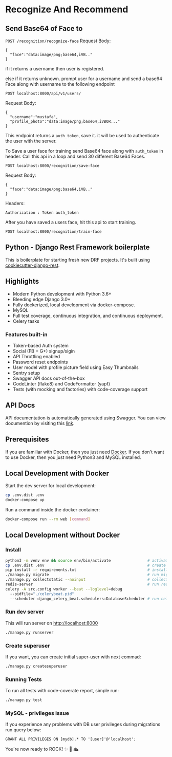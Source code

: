 # Recognize And Recommend
## Send Base64 of Face to 

`POST /recognition/recognize-face`
Request Body:
```
{
  "face":"data:image/png;base64,iVB.."
}
```
if it returns a username then user is registered.

else if it returns unknown. prompt user for a username and send a base64 Face along with username to the following endpoint

`POST localhost:8000/api/v1/users/`

Request Body:
``` 
{
  "username":"mustafa",
  "profile_photo":"data:image/png;base64,iVBOR..."
}
```
This endpoint returns a `auth_token`, save it. it will be used to authenticate the user with the server.

To Save a user face for training
send Base64 face along with `auth_token` in header.
Call this api in a loop and send 30 different Base64 Faces.

`POST localhost:8000/recognition/save-face`

Request Body:
```
{
  "face":"data:image/png;base64,iVB.."
}
```
Headers:
```
Authorization : Token auth_token
```

After you have saved a users face, hit this api to start training.

`POST localhost:8000/recognition/train-face`



## Python - Django Rest Framework boilerplate

This is boilerplate for starting fresh new DRF projects. It's built using [cookiecutter-django-rest](https://github.com/agconti/cookiecutter-django-rest).

## Highlights

- Modern Python development with Python 3.6+
- Bleeding edge Django 3.0+
- Fully dockerized, local development via docker-compose.
- MySQL
- Full test coverage, continuous integration, and continuous deployment.
- Celery tasks

### Features built-in

- Token-based Auth system
- Social (FB + G+) signup/sigin
- API Throttling enabled
- Password reset endpoints
- User model with profile picture field using Easy Thumbnails
- Sentry setup
- Swagger API docs out-of-the-box
- CodeLinter (flake8) and CodeFormatter (yapf)
- Tests (with mocking and factories) with code-coverage support

## API Docs

API documentation is automatically generated using Swagger. You can view documention by visiting this [link](http://localhost:8000/swagger).

## Prerequisites

If you are familiar with Docker, then you just need [Docker](https://docs.docker.com/docker-for-mac/install/). If you don't want to use Docker, then you just need Python3 and MySQL installed.

## Local Development with Docker

Start the dev server for local development:

```bash
cp .env.dist .env
docker-compose up
```

Run a command inside the docker container:

```bash
docker-compose run --rm web [command]
```

## Local Development without Docker

### Install

```bash
python3 -m venv env && source env/bin/activate                # activate venv
cp .env.dist .env                                             # create .env file and fill-in DB info
pip install -r requirements.txt                               # install py requirements
./manage.py migrate                                           # run migrations
./manage.py collectstatic --noinput                           # collect static files
redis-server                                                  # run redis locally for celery
celery -A src.config worker --beat --loglevel=debug
  --pidfile="./celerybeat.pid"
  --scheduler django_celery_beat.schedulers:DatabaseScheduler # run celery beat and worker
```

### Run dev server

This will run server on [http://localhost:8000](http://localhost:8000)

```bash
./manage.py runserver
```

### Create superuser

If you want, you can create initial super-user with next commad:

```bash
./manage.py createsuperuser
```

### Running Tests

To run all tests with code-coverate report, simple run:

```bash
./manage.py test
```

### MySQL - privileges issue

If you experience any problems with DB user privileges during migrations run query below:

`GRANT ALL PRIVILEGES ON [mydb].* TO '[user]'@'localhost';`

You're now ready to ROCK! ✨ 💅 🛳
